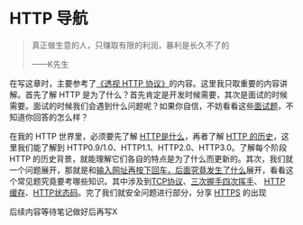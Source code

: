 # HTTP 导航



> 真正做生意的人，只赚取有限的利润，暴利是长久不了的
>
> ——K先生

在写这章时，主要参考了[《透视 HTTP 协议》](https://time.geekbang.org/column/intro/100029001)的内容。这里我只取重要的内容讲解。首先了解 HTTP 是为了什么？首先肯定是开发时候需要，其次是面试的时候需要。面试的时候我们会遇到什么问题呢？如果你自信，不妨看看这些[面试题](./面试题/README.md)，不知道你回答的怎么样？

在我的 HTTP 世界里，必须要先了解 [HTTP是什么](./HTTP是什么.md)，再者了解 [HTTP 的历史](./HTTP历史.md)，这里我们能了解到 HTTP0.9/1.0、HTTP1.1、HTTP2.0、HTTP3.0。了解每个阶段 HTTP 的历史背景，就能理解它们各自的特点是为了什么而更新的。其次，我们就一个问题展开，那就是和[输入网址再按下回车，后面究竟发生了什么](./输入网址再按下回车，后面究竟发生了什么.md)展开，看看这个常见题究竟要考哪些知识。其中涉及到[TCP协议](./TCP.md)、[三次握手四次挥手](./三次握手四次挥手.md)、 [HTTP 缓存](./HTTP缓存.md)、[HTTP状态码](./HTTP状态码.md)。完了我们就安全问题进行部分，分享 [HTTPS](./HTTPS.md) 的出现

后续内容等待笔记做好后再写X
